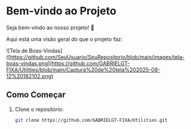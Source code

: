 # Bem-vindo ao Projeto

Seja bem-vindo ao nosso projeto! 🚀

Aqui está uma visão geral do que o projeto faz:

![Tela de Boas-Vindas]([https://github.com/SeuUsuario/SeuRepositorio/blob/main/images/tela-boas-vindas.png](https://github.com/GABRIELGT-FIXA/Utilities/blob/main/Captura%20de%20tela%202025-08-12%20182102.png)

## Como Começar

1. Clone o repositório:
   ```bash
   git clone https://github.com/GABRIELGT-FIXA/Utilities.git
